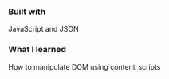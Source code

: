 ### Built with

JavaScript and JSON

### What I learned

How to manipulate DOM using content_scripts
